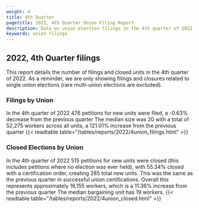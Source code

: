 ```yaml
---
weight: 4
title: 4th Quarter
pagetitle: 2022, 4th Quarter Union Filing Report
description: Data on union election filings in the 4th quarter of 2022
keywords: union filings
---
```


## 2022, 4th Quarter filings

This report details the number of filings and closed units in the 4th quarter of 2022. As a reminder, we are only showing filings and closures related to single union elections (rare multi-union elections are excluded).

### Filings by Union
In the 4th quarter of 2022 476 petitions for new units were filed, a -0.63% decrease from the previous quarter The median size was 20 with a total of 52,275 workers across all units, a 121.01% increase from the previous quarter
{{< readtable table="/tables/reports/2022/4union_filings.html" >}}

### Closed Elections by Union
In the 4th quarter of 2022 515 petitions for new units were closed (this includes petitions where no election was ever held), with 55.34% closed with a certification order, creating 285 total new units. This was the same as the previous quarter in successful union certifications. Overall this represents approximately 16,155 workers, which is a 11.36% increase from the previous quarter The median bargaining unit has 19 workers.
{{< readtable table="/tables/reports/2022/4union_closed.html" >}}
